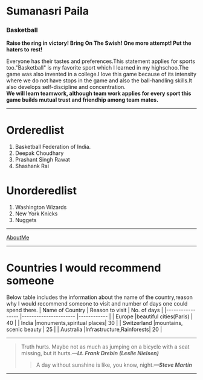 # Sumanasri Paila
### Basketball
**Raise the ring in victory! Bring On The Swish! One more attempt! Put the haters to rest!**

Everyone has their tastes and preferences.This statement applies for sports too."Basketball" is my favorite sport which I learned in my highschoo.The game was also invented in a college.I love this game because of its intensity where we do not have stops in the game and also the ball-handling skills.It also develops self-discipline and concentration.<br>**We will learn teamwork, although team work applies for every sport this game builds mutual trust and friendhip among team mates.**

-------
# Orderedlist
1. Basketball Federation of India.
2. Deepak Choudhary
3. Prashant Singh Rawat
4. Shashank Rai

# Unorderedlist
1. Washington Wizards
2. New York Knicks
3. Nuggets

------

[AboutMe](https://github.com/Sumanareddy13/assignment2-paila/commit/63f13f6760855473d2dcf68ece72499ae1e09010)

---------

# Countries I would recommend someone

Below table includes the information about the name of the country,reason why I would recommend someone to visit and number of days one could spend there.
| Name of Country  | Reason to visit          | No. of days |
|----------------- |----------------------    |------------ |
| Europe           |beautiful cities(Paris)   | 40          |
| India            |monuments,spiritual places| 30          |
| Switzerland      |mountains, scenic beauty  | 25          |
| Australia        |Infrastructure,Rainforests| 20          |

-----------
 >Truth hurts. Maybe not as much as jumping on a bicycle with a seat missing, but it hurts.***—Lt. Frank Drebin (Leslie Nielsen)***
 >>A day without sunshine is like, you know, night.***—Steve Martin***

 -----------


